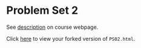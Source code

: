# Problem Set 2

See [description](https://rudeboybert.github.io/STAT495/#problem_set_2) on course webpage.

Click [here](http://htmlpreview.github.io/?https://github.com/jche/PS02/blob/master/PS02.html) to view your forked version of `PS02.html`.
